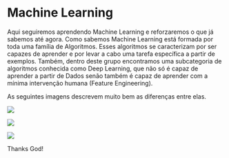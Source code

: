 # Machine Learning


Aqui seguiremos aprendendo Machine Learning e reforzaremos o que já sabemos até agora. Como sabemos Machine Learning está formada por toda uma família de Algoritmos. Esses algoritmos se caracterizam por ser capazes de aprender e por levar a cabo uma tarefa específica a partir de exemplos. Também, dentro deste grupo encontramos uma subcategoria de algoritmos conhecida como Deep Learning, que não só é capaz de aprender a partir de Dados senão também é capaz de aprender com a mínima intervenção humana (Feature Engineering).    


As seguintes imagens descrevem muito bem as diferenças entre elas. 

![](https://docs.microsoft.com/pt-br/azure/machine-learning/media/concept-deep-learning-vs-machine-learning/ai-vs-machine-learning-vs-deep-learning.png)

![](https://www.net-cloud.com/wp-content/uploads/2018/08/taw_machine-learning_infographic_139.jpg)


![](https://kenzie.com.br/blog/wp-content/uploads/2020/12/machine-learning-2.png)







Thanks God!

